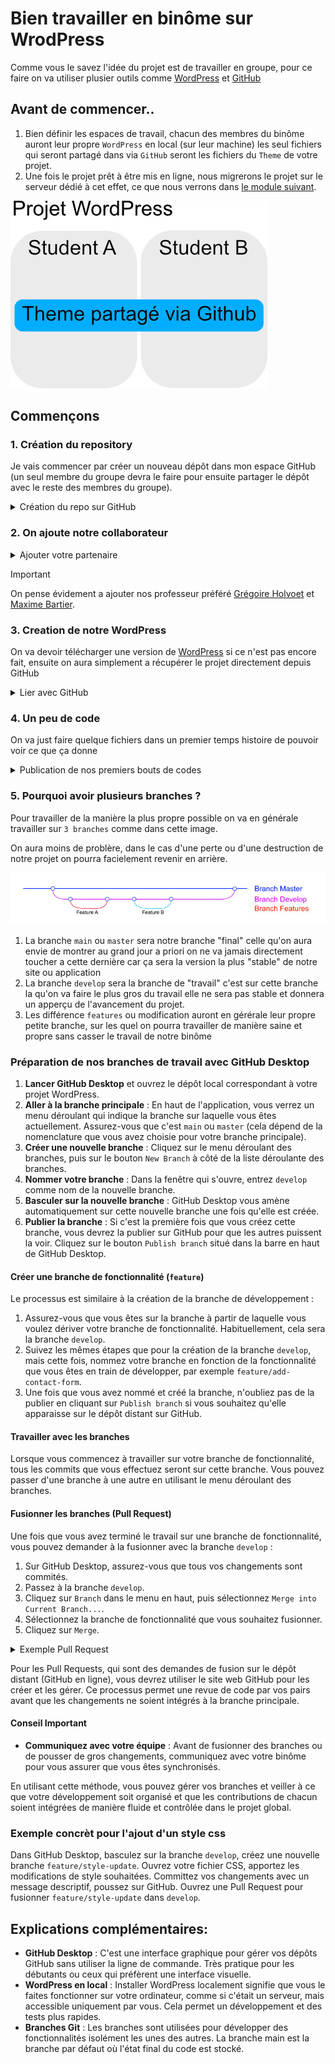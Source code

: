 # Bien travailler en binôme sur WrodPress

Comme vous le savez l'idée du projet est de travailler en groupe, pour ce faire on va utiliser plusier outils comme [WordPress](https://wordpress.org) et [GitHub](https://github.com)

## Avant de commencer..

1. Bien définir les espaces de travail, chacun des membres du binôme auront leur propre `WordPress` en local (sur leur machine) les seul fichiers qui seront partagé dans via `GitHub` seront les fichiers du `Theme` de votre projet.
2. Une fois le projet prêt à être mis en ligne, nous migrerons le projet sur le serveur dédié à cet effet, ce que nous verrons dans [le module suivant](#).

<img src=".screenshots/binom-wip-schema.jpg" alt="binome good practice schema" />

## Commençons

### 1. Création du repository
Je vais commencer par créer un nouveau dépôt dans mon espace GitHub (un seul membre du groupe devra le faire pour ensuite partager le dépôt avec le reste des membres du groupe).

<details>
<summary>Création du repo sur GitHub</summary>

1. En haut a droite sur le site [GitHub](https://github.com), cliquez sur votre profil.<br><img src="./.screenshots/Screenshot 2023-11-09 at 15.03.35.png" />
2. Allez dans "profile"<br><img src="./.screenshots/Screenshot 2023-11-09 at 15.03.43.png" />
3. Allez dans "repositories"<br><img src="./.screenshots/Screenshot 2023-11-09 at 15.03.50.png" />
4. Cliquez sur "New" pour ajouter un nouveau dépôt.<br><img src="./.screenshots/Screenshot 2023-11-09 at 15.04.04.png" />
5. On fait attention a avoir un nom claire, penser a selectionner priver, on devrait être bon<br><img src="./.screenshots/Screenshot 2023-11-09 at 15.04.59.png" />
6. Vous devrier arriver sur cet écran<br><img src="./.screenshots/Screenshot 2023-11-09 at 15.05.15.png" />
</details>

### 2. On ajoute notre collaborateur

<details>
<summary>Ajouter votre partenaire</summary>

1. Ajoutez un collaborateur dans les paramètres du dépôt.<br><img src=".screenshots/Screenshot 2023-11-09 at 15.14.48.png" />
2. On continue<br><img src=".screenshots/Screenshot 2023-11-09 at 15.16.02.png" />
3. On filtre pour trouver notre ami<br><img src=".screenshots/Screenshot 2023-11-09 at 15.16.13.png" />
4. On attend sa réponse<br><img src=".screenshots/Screenshot 2023-11-09 at 16.29.10.png" />
</details>

> [!IMPORTANT]
> On pense évidement a ajouter nos professeur préféré [Grégoire Holvoet](https://github.com/gregholvoet) et [Maxime Bartier](https://github.com/Poulycroc).


### 3. Creation de notre WordPress

On va devoir télécharger une version de [WordPress](https://wordpress.org/download/) si ce n'est pas encore fait, ensuite on aura simplement a récupérer le projet directement depuis GitHub

<details>
<summary>Lier avec GitHub</summary>

<ol>
<li>
  On va commencer par créer un nouveau WordPress dans notre dossier `MAMP/htdocs` comme d'habitude<br><img src="./.screenshots/Screenshot 2023-11-09 at 17.13.58.png" />
</li>
<li>Avec l'application <a href="https://desktop.github.com/">GitHubDesktop</a> on va récupérer le `repository` qu'on a créé sur <a href="https://github.com/">GitHub</a>
    <ul>
      <li>Dans le coin supérieur gauche on peut changer de projet <br><img src="./.screenshots/Screenshot 2023-11-09 at 17.15.13.png" /></li>
      <li>On voit une liste de projet sur les quel on travail l'idée c'est d'en ajouter un nouveau<br><img src="./.screenshots/Screenshot 2023-11-09 at 17.15.24.png" /></li>
      <li>Pour ça on va "cloner" le projet de puis notre GitHub<br><img src="./.screenshots/Screenshot 2023-11-09 at 17.15.30.png" /></li>
      <li>On peut choisir le projet qui nous intéresse<br><img src="./.screenshots/Screenshot 2023-11-09 at 17.15.48.png" /></li>
      <li>On va devoir choisir l'emplacement du projet sur notre machine<br><img src="./.screenshots/Screenshot 2023-11-09 at 17.16.01.png" /></li>
      <li>Je choisi évidement placer le projet dans mon dossier "MAMP/htdocs/project-eum" et évidement ce qui nous intéresse c'est juste le partage du theme avec notre partenaire de travail on continue dans "wp-content/themes"<br><img src="./.screenshots/Screenshot 2023-11-09 at 17.17.41.png" /></li>
      <li>Je devrais me retrouver avec quelque chose comme ça<br><img src="./.screenshots/Screenshot 2023-11-09 at 17.17.59.png" /></li>
  <ul>
</li>
</ol>

3. Voila notre projet est bien lié entre notre machine et notre compte Github<br><img src="./.screenshots/Screenshot 2023-11-09 at 17.18.47.png" />
4. je vais pouvoir écire mes premières ligne de code<br><img src="./.screenshots/Screenshot 2023-11-09 at 17.41.38.png" />
</details>


### 4. Un peu de code

On va just faire quelque fichiers dans un premier temps histoire de pouvoir voir ce que ça donne

<details>
<summary>Publication de nos premiers bouts de codes</summary>

1. Je crée donc mes deux premiers fichier (je vous invite évidement a consulter les cours si vous ne savez toujours pas de quoi parle ici)<br><img src="./.screenshots/Screenshot 2023-11-09 at 17.45.51.png" />
2. Sur mon GitHubDesktop je vois que j'ai bien les changements qui sont visiblent<br><img src="./.screenshots/Screenshot 2023-11-09 at 17.48.08.png">
3. je commit mes premiers changements<br><img src="./.screenshots/Screenshot 2023-11-09 at 17.49.25.png" />
4. Je vais pouvoir choisir dans quel branche faire mes "ajouts"<br><img src="./.screenshots/Screenshot 2023-11-09 at 17.49.48.png" />
5. Je choisi de créer une nouvelle branche pour plus de propreté dans mon travail (j'explique un peu plus en détail comment ça marche)<br><img src="./.screenshots/Screenshot 2023-11-09 at 17.50.12.png" />
6. je publie <br><img src="./.screenshots/Screenshot 2023-11-09 at 17.50.20.png" />
7. on va pouvoir publier aussi sur la branche `main` histoire d'avoir plus facile pour la suite
</details>

### 5. Pourquoi avoir plusieurs branches ?

Pour travailler de la manière la plus propre possible on va en générale travailler sur `3 branches` comme dans cette image.

On aura moins de problère, dans le cas d'une perte ou d'une destruction de notre projet on pourra facielement revenir en arrière.

<img src="./.screenshots/git-branches-scehma.jpg" alt="git branches schema" />

1. La branche `main` ou `master` sera notre branche "final" celle qu'on aura envie de montrer au grand jour a priori on ne va jamais directement toucher a cette dernière car ça sera la version la plus "stable" de notre site ou application
2. La branche `develop` sera la branche de "travail" c'est sur cette branche la qu'on va faire le plus gros du travail elle ne sera pas stable et donnera un apperçu de l'avancement du projet.
3. Les différence `features` ou modification auront en gérérale leur propre petite branche, sur les quel on pourra travailler de manière saine et propre sans casser le travail de notre binôme

### Préparation de nos branches de travail avec GitHub Desktop

1. **Lancer GitHub Desktop** et ouvrez le dépôt local correspondant à votre projet WordPress.
2. **Aller à la branche principale** : En haut de l'application, vous verrez un menu déroulant qui indique la branche sur laquelle vous êtes actuellement. Assurez-vous que c'est `main` ou `master` (cela dépend de la nomenclature que vous avez choisie pour votre branche principale).
3. **Créer une nouvelle branche** : Cliquez sur le menu déroulant des branches, puis sur le bouton `New Branch` à côté de la liste déroulante des branches.
4. **Nommer votre branche** : Dans la fenêtre qui s'ouvre, entrez `develop` comme nom de la nouvelle branche.
5. **Basculer sur la nouvelle branche** : GitHub Desktop vous amène automatiquement sur cette nouvelle branche une fois qu'elle est créée.
6. **Publier la branche** : Si c'est la première fois que vous créez cette branche, vous devrez la publier sur GitHub pour que les autres puissent la voir. Cliquez sur le bouton `Publish branch` situé dans la barre en haut de GitHub Desktop.

#### Créer une branche de fonctionnalité (`feature`)

Le processus est similaire à la création de la branche de développement :

1. Assurez-vous que vous êtes sur la branche à partir de laquelle vous voulez dériver votre branche de fonctionnalité. Habituellement, cela sera la branche `develop`.
2. Suivez les mêmes étapes que pour la création de la branche `develop`, mais cette fois, nommez votre branche en fonction de la fonctionnalité que vous êtes en train de développer, par exemple `feature/add-contact-form`.
3. Une fois que vous avez nommé et créé la branche, n'oubliez pas de la publier en cliquant sur `Publish branch` si vous souhaitez qu'elle apparaisse sur le dépôt distant sur GitHub.

#### Travailler avec les branches

Lorsque vous commencez à travailler sur votre branche de fonctionnalité, tous les commits que vous effectuez seront sur cette branche. Vous pouvez passer d'une branche à une autre en utilisant le menu déroulant des branches.

#### Fusionner les branches (Pull Request)

Une fois que vous avez terminé le travail sur une branche de fonctionnalité, vous pouvez demander à la fusionner avec la branche `develop` :

1. Sur GitHub Desktop, assurez-vous que tous vos changements sont commités.
2. Passez à la branche `develop`.
3. Cliquez sur `Branch` dans le menu en haut, puis sélectionnez `Merge into Current Branch...`.
4. Sélectionnez la branche de fonctionnalité que vous souhaitez fusionner.
5. Cliquez sur `Merge`.

<details>
<summary>Exemple Pull Request </summary>

1. Allez sur la branche que vous voulez 'commit' et appuyer sur `preview pull request`
<img src="./.screenshots/exemplepull1.png" alt="exemple depart pull request"/>

2. Vous allez voir les changement faites sur la branche, selectionner en haut a gauche  la branche vers laquelle vous voulez que la branche se fussionne et ensuite vous pouvez cliquer sur `Create Pull Request`.
<img src="./.screenshots/exemplepull2.png" alt="exemple2"/>

3. Vous allez être rediriger vers le site de GitHub avec un "formulaire" avec le titre de votre commit. Vous pouvez toujours vérifier sur quel branche vous voulez commit votre changement juste au dessus de add a title
<img src="./.screenshots/exmeplepull3.png" />

4. Pour finir ceci va vous rediriger vers la fin ou vous n'aurez plus qu'a appuyer sur `Merge pull request` et ensuite une fois une mini verification appuyer sur `merge` ce qui va merger fussioner votre branche avec celle demander. 
<img src="./.screenshots/exemplepull4.png" />
</details>

Pour les Pull Requests, qui sont des demandes de fusion sur le dépôt distant (GitHub en ligne), vous devrez utiliser le site web GitHub pour les créer et les gérer. Ce processus permet une revue de code par vos pairs avant que les changements ne soient intégrés à la branche principale.

#### Conseil Important

- **Communiquez avec votre équipe** : Avant de fusionner des branches ou de pousser de gros changements, communiquez avec votre binôme pour vous assurer que vous êtes synchronisés.

En utilisant cette méthode, vous pouvez gérer vos branches et veiller à ce que votre développement soit organisé et que les contributions de chacun soient intégrées de manière fluide et contrôlée dans le projet global.


### Exemple concrèt pour l'ajout d'un style css
Dans GitHub Desktop, basculez sur la branche `develop`, créez une nouvelle branche `feature/style-update`. Ouvrez votre fichier CSS, apportez les modifications de style souhaitées. Committez vos changements avec un message descriptif, poussez sur GitHub. Ouvrez une Pull Request pour fusionner `feature/style-update` dans `develop`.

## Explications complémentaires:

- **GitHub Desktop** : C'est une interface graphique pour gérer vos dépôts GitHub sans utiliser la ligne de commande. Très pratique pour les débutants ou ceux qui préfèrent une interface visuelle.
- **WordPress en local** : Installer WordPress localement signifie que vous le faites fonctionner sur votre ordinateur, comme si c'était un serveur, mais accessible uniquement par vous. Cela permet un développement et des tests plus rapides.
- **Branches Git** : Les branches sont utilisées pour développer des fonctionnalités isolément les unes des autres. La branche main est la branche par défaut où l'état final du code est stocké.
